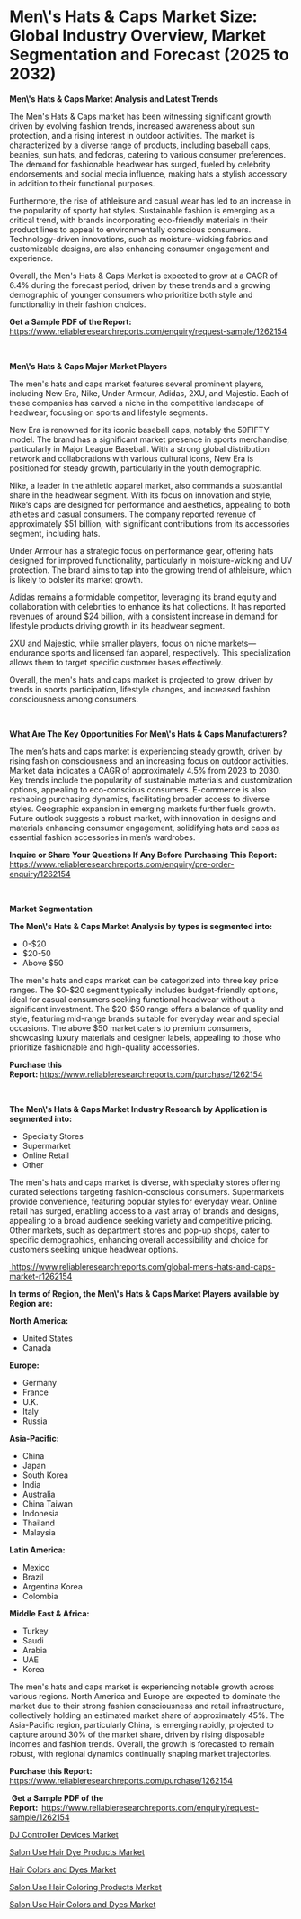 <p><h1>Men\'s Hats & Caps Market Size: Global Industry Overview, Market Segmentation and Forecast (2025 to 2032)</h1></p><p><strong>Men\'s Hats & Caps Market Analysis and Latest Trends</strong></p>
<p><p>The Men's Hats & Caps market has been witnessing significant growth driven by evolving fashion trends, increased awareness about sun protection, and a rising interest in outdoor activities. The market is characterized by a diverse range of products, including baseball caps, beanies, sun hats, and fedoras, catering to various consumer preferences. The demand for fashionable headwear has surged, fueled by celebrity endorsements and social media influence, making hats a stylish accessory in addition to their functional purposes.</p><p>Furthermore, the rise of athleisure and casual wear has led to an increase in the popularity of sporty hat styles. Sustainable fashion is emerging as a critical trend, with brands incorporating eco-friendly materials in their product lines to appeal to environmentally conscious consumers. Technology-driven innovations, such as moisture-wicking fabrics and customizable designs, are also enhancing consumer engagement and experience.</p><p>Overall, the Men's Hats & Caps Market is expected to grow at a CAGR of 6.4% during the forecast period, driven by these trends and a growing demographic of younger consumers who prioritize both style and functionality in their fashion choices.</p></p>
<p><strong>Get a Sample PDF of the Report:&nbsp;</strong> <a href="https://www.reliableresearchreports.com/enquiry/request-sample/1262154?utm_campaign=115&utm_medium=2&utm_source=Github&utm_content=ia&utm_term=09022025&utm_id=mens-hats-caps">https://www.reliableresearchreports.com/enquiry/request-sample/1262154</a></p>
<p>&nbsp;</p>
<p><strong>Men\'s Hats & Caps Major Market Players</strong></p>
<p><p>The men's hats and caps market features several prominent players, including New Era, Nike, Under Armour, Adidas, 2XU, and Majestic. Each of these companies has carved a niche in the competitive landscape of headwear, focusing on sports and lifestyle segments.</p><p>New Era is renowned for its iconic baseball caps, notably the 59FIFTY model. The brand has a significant market presence in sports merchandise, particularly in Major League Baseball. With a strong global distribution network and collaborations with various cultural icons, New Era is positioned for steady growth, particularly in the youth demographic.</p><p>Nike, a leader in the athletic apparel market, also commands a substantial share in the headwear segment. With its focus on innovation and style, Nike’s caps are designed for performance and aesthetics, appealing to both athletes and casual consumers. The company reported revenue of approximately $51 billion, with significant contributions from its accessories segment, including hats.</p><p>Under Armour has a strategic focus on performance gear, offering hats designed for improved functionality, particularly in moisture-wicking and UV protection. The brand aims to tap into the growing trend of athleisure, which is likely to bolster its market growth.</p><p>Adidas remains a formidable competitor, leveraging its brand equity and collaboration with celebrities to enhance its hat collections. It has reported revenues of around $24 billion, with a consistent increase in demand for lifestyle products driving growth in its headwear segment.</p><p>2XU and Majestic, while smaller players, focus on niche markets—endurance sports and licensed fan apparel, respectively. This specialization allows them to target specific customer bases effectively.</p><p>Overall, the men's hats and caps market is projected to grow, driven by trends in sports participation, lifestyle changes, and increased fashion consciousness among consumers.</p></p>
<p>&nbsp;</p>
<p><strong>What Are The Key Opportunities For Men\'s Hats & Caps Manufacturers?</strong></p>
<p><p>The men’s hats and caps market is experiencing steady growth, driven by rising fashion consciousness and an increasing focus on outdoor activities. Market data indicates a CAGR of approximately 4.5% from 2023 to 2030. Key trends include the popularity of sustainable materials and customization options, appealing to eco-conscious consumers. E-commerce is also reshaping purchasing dynamics, facilitating broader access to diverse styles. Geographic expansion in emerging markets further fuels growth. Future outlook suggests a robust market, with innovation in designs and materials enhancing consumer engagement, solidifying hats and caps as essential fashion accessories in men’s wardrobes.</p></p>
<p><strong>Inquire or Share Your Questions If Any Before Purchasing This Report:</strong> <a href="https://www.reliableresearchreports.com/enquiry/pre-order-enquiry/1262154?utm_campaign=115&utm_medium=2&utm_source=Github&utm_content=ia&utm_term=09022025&utm_id=mens-hats-caps">https://www.reliableresearchreports.com/enquiry/pre-order-enquiry/1262154</a></p>
<p>&nbsp;</p>
<p><strong>Market Segmentation</strong></p>
<p><strong>The Men\'s Hats & Caps Market Analysis by types is segmented into:</strong></p>
<p><ul><li>0-$20</li><li>$20-50</li><li>Above $50</li></ul></p>
<p><p>The men's hats and caps market can be categorized into three key price ranges. The $0-$20 segment typically includes budget-friendly options, ideal for casual consumers seeking functional headwear without a significant investment. The $20-$50 range offers a balance of quality and style, featuring mid-range brands suitable for everyday wear and special occasions. The above $50 market caters to premium consumers, showcasing luxury materials and designer labels, appealing to those who prioritize fashionable and high-quality accessories.</p></p>
<p><strong>Purchase this Report:&nbsp;</strong><a href="https://www.reliableresearchreports.com/purchase/1262154?utm_campaign=115&utm_medium=2&utm_source=Github&utm_content=ia&utm_term=09022025&utm_id=mens-hats-caps">https://www.reliableresearchreports.com/purchase/1262154</a></p>
<p>&nbsp;</p>
<p><strong>The Men\'s Hats & Caps Market Industry Research by Application is segmented into:</strong></p>
<p><ul><li>Specialty Stores</li><li>Supermarket</li><li>Online Retail</li><li>Other</li></ul></p>
<p><p>The men's hats and caps market is diverse, with specialty stores offering curated selections targeting fashion-conscious consumers. Supermarkets provide convenience, featuring popular styles for everyday wear. Online retail has surged, enabling access to a vast array of brands and designs, appealing to a broad audience seeking variety and competitive pricing. Other markets, such as department stores and pop-up shops, cater to specific demographics, enhancing overall accessibility and choice for customers seeking unique headwear options.</p></p>
<p><a href="https://www.reliableresearchreports.com/global-mens-hats-and-caps-market-r1262154?utm_campaign=115&utm_medium=2&utm_source=Github&utm_content=ia&utm_term=09022025&utm_id=mens-hats-caps">&nbsp;https://www.reliableresearchreports.com/global-mens-hats-and-caps-market-r1262154</a></p>
<p><strong>In terms of Region, the Men\'s Hats & Caps Market Players available by Region are:</strong></p>
<p>
    <p> <strong> North America: </strong>
        <ul>
            <li>United States</li>
            <li>Canada</li>
        </ul>
        </p> 
    <p> <strong> Europe: </strong>
        <ul>
            <li>Germany</li>
            <li>France</li>
            <li>U.K.</li>
            <li>Italy</li>
            <li>Russia</li>
        </ul>
        </p> 
    <p> <strong> Asia-Pacific: </strong>
        <ul>
            <li>China</li>
            <li>Japan</li>
            <li>South Korea</li>
            <li>India</li>
            <li>Australia</li>
            <li>China Taiwan</li>
            <li>Indonesia</li>
            <li>Thailand</li>
            <li>Malaysia</li>
        </ul>
        </p> 
    <p> <strong> Latin America: </strong>
        <ul>
            <li>Mexico</li>
            <li>Brazil</li>
            <li>Argentina Korea</li>
            <li>Colombia</li>
        </ul>
        </p> 
    <p> <strong> Middle East & Africa: </strong>
        <ul>
            <li>Turkey</li>
            <li>Saudi</li>
            <li>Arabia</li>
            <li>UAE</li>
            <li>Korea</li>
        </ul>
    </p>
    </p>
<p><p>The men's hats and caps market is experiencing notable growth across various regions. North America and Europe are expected to dominate the market due to their strong fashion consciousness and retail infrastructure, collectively holding an estimated market share of approximately 45%. The Asia-Pacific region, particularly China, is emerging rapidly, projected to capture around 30% of the market share, driven by rising disposable incomes and fashion trends. Overall, the growth is forecasted to remain robust, with regional dynamics continually shaping market trajectories.</p></p>
<p><strong>Purchase this Report: </strong><a href="https://www.reliableresearchreports.com/purchase/1262154?utm_campaign=115&utm_medium=2&utm_source=Github&utm_content=ia&utm_term=09022025&utm_id=mens-hats-caps">https://www.reliableresearchreports.com/purchase/1262154</a></p>
<p>&nbsp;<strong>Get a Sample PDF of the Report:&nbsp;&nbsp;</strong><a href="https://www.reliableresearchreports.com/enquiry/request-sample/1262154?utm_campaign=115&utm_medium=2&utm_source=Github&utm_content=ia&utm_term=09022025&utm_id=mens-hats-caps">https://www.reliableresearchreports.com/enquiry/request-sample/1262154</a></p>
<p><strong></strong></p>
<p><p><a href="https://github.com/lynlynyusay/Market-Research-Report-List-1/blob/main/dj-controller-devices-market.md?utm_campaign=115&utm_medium=2&utm_source=Github&utm_content=ia&utm_term=09022025&utm_id=mens-hats-caps">DJ Controller Devices Market</a></p><p><a href="https://github.com/akrachveslov/Market-Research-Report-List-1/blob/main/salon-use-hair-dye-products-market.md?utm_campaign=115&utm_medium=2&utm_source=Github&utm_content=ia&utm_term=09022025&utm_id=mens-hats-caps">Salon Use Hair Dye Products Market</a></p><p><a href="https://github.com/adyawafurber1/Market-Research-Report-List-1/blob/main/hair-colors-and-dyes-market.md?utm_campaign=115&utm_medium=2&utm_source=Github&utm_content=ia&utm_term=09022025&utm_id=mens-hats-caps">Hair Colors and Dyes Market</a></p><p><a href="https://github.com/balapopepi/Market-Research-Report-List-1/blob/main/salon-use-hair-coloring-products-market.md?utm_campaign=115&utm_medium=2&utm_source=Github&utm_content=ia&utm_term=09022025&utm_id=mens-hats-caps">Salon Use Hair Coloring Products Market</a></p><p><a href="https://github.com/tashipmhuiri/Market-Research-Report-List-1/blob/main/salon-use-hair-colors-and-dyes-market.md?utm_campaign=115&utm_medium=2&utm_source=Github&utm_content=ia&utm_term=09022025&utm_id=mens-hats-caps">Salon Use Hair Colors and Dyes Market</a></p></p>